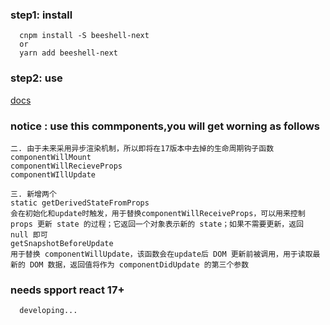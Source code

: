### step1: install

```
  cnpm install -S beeshell-next
  or
  yarn add beeshell-next
```

### step2: use

[docs](https://github.com/841660202/beeshell-next/blob/master/docs/index.md)

### notice : use this commponents,you will get worning as follows

```
二. 由于未来采用异步渲染机制，所以即将在17版本中去掉的生命周期钩子函数
componentWillMount
componentWillRecieveProps
componentWIllUpdate

三. 新增两个
static getDerivedStateFromProps
会在初始化和update时触发，用于替换componentWillReceiveProps，可以用来控制 props 更新 state 的过程；它返回一个对象表示新的 state；如果不需要更新，返回 null 即可
getSnapshotBeforeUpdate
用于替换 componentWillUpdate，该函数会在update后 DOM 更新前被调用，用于读取最新的 DOM 数据，返回值将作为 componentDidUpdate 的第三个参数

```

### needs spport react 17+

```
  developing...
```